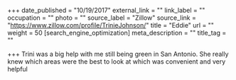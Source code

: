 +++
date_published = "10/19/2017"
external_link = ""
link_label = ""
occupation = ""
photo = ""
source_label = "Zillow"
source_link = "https://www.zillow.com/profile/TrinieJohnson/"
title = "Eddie"
url = ""
weight = 50
[search_engine_optimization]
meta_description = ""
title_tag = ""

+++
Trini was a big help with me still being green in San Antonio. She really knew which areas were the best to look at which was convenient and very helpful